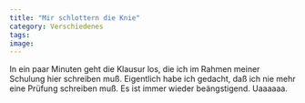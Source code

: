 ```yaml
---
title: "Mir schlottern die Knie"
category: Verschiedenes
tags: 
image: 
---
```


In ein paar Minuten geht die Klausur los, die ich im Rahmen meiner Schulung hier schreiben muß. Eigentlich habe ich gedacht, daß ich nie mehr eine Prüfung schreiben muß. Es ist immer wieder beängstigend. Uaaaaaa.